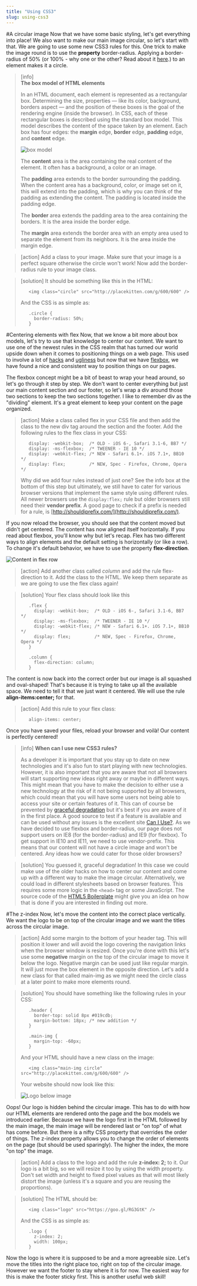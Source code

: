 ```yaml
---
title: "Using CSS3"
slug: using-css3
---     
```


#A circular image
Now that we have some basic styling, let's get everything into place! We also want to make our main image circular, so let's start with that. We are going to use some new CSS3 rules for this. One trick to make the image round is to use the **property** border-radius. Applying a border-radius of 50% (or 100% - why one or the other? Read about it [here](http://jessica-eldredge.com/2014/09/07/border-radius-50-or-100-percent/).) to an element makes it a circle.

> [info]  
> **The box model of HTML elements**
>
> In an HTML document, each element is represented as a rectangular box. Determining the size, properties — like its color, background, borders aspect — and the position of these boxes is the goal of the rendering engine (inside the browser).
> In CSS, each of these rectangular boxes is described using the standard box model. This model describes the content of the space taken by an element. Each box has four edges: the **margin** edge, **border** edge, **padding** edge, and **content** edge.
> 
> ![box model](./2-box-model.png "box model")
> 
> The **content** area is the area containing the real content of the element. It often has a background, a color or an image.
>
> The **padding** area extends to the border surrounding the padding. When the content area has a background, color, or image set on it, this will extend into the padding, which is why you can think of the padding as extending the content. The padding is located inside the padding edge.
>
> The **border** area extends the padding area to the area containing the borders. It is the area inside the border edge.
>
> The **margin** area extends the border area with an empty area used to separate the element from its neighbors. It is the area inside the margin edge.

<!-- Comment to break actionable boxes. -->

> [action]
> Add a class to your image. Make sure that your image is a perfect square otherwise the circle won't work! Now add the border-radius rule to your image class.

<!-- Comment to break actionable boxes. -->

> [solution]
> It should be something like this in the HTML:
> ```
>    <img class="circle" src="http://placekitten.com/g/600/600" />
> ```
> And the CSS is as simple as:
> ```
>    .circle {
>      border-radius: 50%;
>    }
> ```

#Centering elements with flex
Now, that we know a bit more about box models, let's try to use that knowledge to center our content. We want to use one of the newest rules in the CSS realm that has turned our world upside down when it comes to positioning things on a web page. This used to involve a lot of [hacks](http://stackoverflow.com/questions/2017809/what-is-the-best-way-to-center-a-webpages-content-using-css) and [ugliness](http://stackoverflow.com/questions/10872688/how-to-center-body-on-a-page) but now that we have [flexbox](https://philipwalton.github.io/solved-by-flexbox/demos/vertical-centering/), we have found a nice and consistent way to position things on our pages.

The flexbox concept might be a bit of beast to wrap your head around, so let's go through it step by step. We don't want to center everything but just our main content section and our footer, so let's wrap a div around those two sections to keep the two sections together. I like to remember div as the "dividing" element. It's a great element to keep your content on the page organized.

> [action]
> Make a class called flex in your CSS file and then add the class to the new div tag around the section and the footer. Add the following rules to the flex class in your CSS:
> ```
>    display: -webkit-box;  /* OLD - iOS 6-, Safari 3.1-6, BB7 */
>    display: -ms-flexbox;  /* TWEENER - IE 10 */
>    display: -webkit-flex; /* NEW - Safari 6.1+. iOS 7.1+, BB10 */
>    display: flex;         /* NEW, Spec - Firefox, Chrome, Opera */
> ```
> Why did we add four rules instead of just one? See the info box at the bottom of this step but ultimately, we still have to cater for various browser versions that implement the same style using different rules. All newer browsers use the `display:flex;` rule but older browsers still need their **vendor prefix**. A good page to check if a prefix is needed for a rule, is [http://shouldiprefix.com/](http://shouldiprefix.com/).

If you now reload the browser, you should see that the content moved but didn't get centered. The content has now aligned itself horizontally. If you read about flexbox, you'll know why but let's recap. Flex has two different ways to align elements and the default setting is horizontally (or like a row). To change it's default behavior, we have to use the property **flex-direction**. 

![Content in flex row](./1-flex-row.png "Content in flex row")

> [action]
> Add another class called *column* and add the rule flex-direction to it. Add the class to the HTML. We keep them separate as we are going to use the flex class again!

<!-- Comment to break actionable boxes. -->

> [solution]
> Your flex class should look like this
> ```
>    .flex {
>      display: -webkit-box;  /* OLD - iOS 6-, Safari 3.1-6, BB7 */
>      display: -ms-flexbox;  /* TWEENER - IE 10 */
>      display: -webkit-flex; /* NEW - Safari 6.1+. iOS 7.1+, BB10 */
>      display: flex;         /* NEW, Spec - Firefox, Chrome, Opera */
>    }
> 
>    .column {
>      flex-direction: column;
>    }
> ```

The content is now back into the correct order but our image is all squashed and oval-shaped! That's because it is trying to take up all the available space. We need to tell it that we just want it centered. We will use the rule **align-items:center;** for that.

> [action] 
> Add this rule to your flex class: 
> ```
>    align-items: center;
> ```

Once you have saved your files, reload your browser and voil&#224;! Our content is perfectly centered! 

> [info]
> **When can I use new CSS3 rules?**
>
> As a developer it is important that you stay up to date on new technologies and it's also fun to start playing with new technologies. However, it is also important that you are aware that not all browsers will start supporting new ideas right away or maybe in different ways. This might mean that you have to make the decision to either use a new technology at the risk of it not being supported by all browsers, which could mean that you will have some users not being able to access your site or certain features of it. This can of course be prevented by [graceful degradation](https://www.w3.org/wiki/Graceful_degradation_versus_progressive_enhancement#Graceful_degradation_and_progressive_enhancement_in_a_nutshell) but it's best if you are aware of it in the first place. A good source to test if a feature is available and can be used without any issues is the excellent site [Can I Use?](http://caniuse.com/).
> As we have decided to use flexbox and border-radius, our page does not support users on IE8 (for the border-radius) and IE9 (for flexbox). To get support in IE10 and IE11, we need to use vendor-prefix. This means that our content will not have a circle image and won't be centered.
> Any ideas how we could cater for those older browsers?

<!-- Comment to break actionable boxes. -->

> [solution]
> You guessed it, graceful degradation! In this case we could make use of the older hacks on how to center our content and come up with a different way to make the image circular. Alternatively, we could load in different stylesheets based on browser features. This requires some more logic in the `<head>` tag or some JavaScript. The source code of the [HTML5 Boilerplate](https://github.com/h5bp/html5-boilerplate/blob/master/src/index.html) might give you an idea on how that is done if you are interested in finding out more. 

#The z-index
Now, let's move the content into the correct place vertically. We want the logo to be on top of the circular image and we want the titles across the circular image. 

> [action]
> Add some margin to the bottom of your header tag. This will position it lower and will avoid the logo covering the navigation links when the browser window is resized. Once you're done with this let's use some **negative** margin on the top of the circular image to move it below the logo. Negative margin can be used just like regular margin. It will just move the box element in the opposite direction. Let's add a new class for that called main-img as we might need the circle class at a later point to make more elements round. 

<!-- Comment to break actionable boxes. -->

> [solution]
> You should have something like the following rules in your CSS:
> ```
>    .header {
>      border-top: solid 8px #019cdb; 
>      margin-bottom: 18px; /* new addition */
>    }
>    
>    .main-img {
>      margin-top: -60px;
>    }
> ```
> And your HTML should have a new class on the image:
> ```
>    <img class="main-img circle" src="http://placekitten.com/g/600/600" />
> ```
> Your website should now look like this:
> 
> ![Logo below image](./2-logo-below.png "Logo below image")

Oops! Our logo is hidden behind the circular image. This has to do with how our HTML elements are rendered onto the page and the box models we introduced earlier. Because we have the logo first in the HTML followed by the main image, the main image will be rendered last or "on top" of what has come before. But there is a nifty CSS property that overrides the order of things. The z-index property allows you to change the order of elements on the page (but should be used sparingly). The higher the index, the more "on top" the image. 

> [action]
> Add a class to the logo and add the rule **z-index: 2;** to it. Our logo is a bit big, so we will resize it too by using the width property. Don't set width and height to fixed pixel values as that will most likely distort the image (unless it's a square and you are reusing the proportions).

<!-- Comment to break actionable boxes. -->

> [solution]
> The HTML should be:
> ```
>    <img class="logo" src="https://goo.gl/RG3GtK" />
> ```
> And the CSS is as simple as:
> ```
>    .logo {
>      z-index: 2;
>      width: 100px;
>    }
> ```

Now the logo is where it is supposed to be and a more agreeable size. Let's move the titles into the right place too, right on top of the circular image. However we want the footer to stay where it is for now. The easiest way for this is make the footer sticky first. This is another useful web skill!
